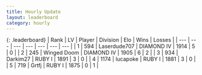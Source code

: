 ```yaml
---
title: Hourly Update
layout: leaderboard
category: hourly
---
```


{: .leaderboard}
| Rank | LV | Player | Division | Elo | Wins | Losses |
| --- | --- | --- | --- | --- | --- | --- |
| <span data-change="-">1</span> | 594 | <span title="ID: 372321">Laserdude707</span> | DIAMOND IV | <span data-change="-">1914</span> | <span data-change="-">5</span> | <span data-change="-">0</span> |
| <span data-change="-">2</span> | 245 | <span title="ID: 744396">Winged Doom</span> | DIAMOND IV | <span data-change="-">1905</span> | <span data-change="-">6</span> | <span data-change="-">2</span> |
| <span data-change="-">3</span> | 934 | <span title="ID: 694036">Darkim27</span> | RUBY I | <span data-change="-">1891</span> | <span data-change="-">3</span> | <span data-change="-">0</span> |
| <span data-change="-">4</span> | 1174 | <span title="ID: 41925">lucapoke</span> | RUBY I | <span data-change="-">1881</span> | <span data-change="-">3</span> | <span data-change="-">0</span> |
| <span data-change="-">5</span> | 719 | <span title="ID: 742306">Grtfj</span> | RUBY I | <span data-change="-">1875</span> | <span data-change="-">0</span> | <span data-change="-">1</span> |